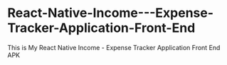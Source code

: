# React-Native-Income---Expense-Tracker-Application-Front-End
This is My React Native  Income - Expense Tracker Application Front End APK 
